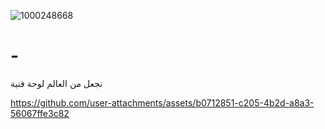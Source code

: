 ![1000248668](https://github.com/user-attachments/assets/7b5d49e7-5b93-4c2a-9983-14717cdf43e7)

# -
نجعل من العالم لوحة فنية


https://github.com/user-attachments/assets/b0712851-c205-4b2d-a8a3-56067ffe3c82

